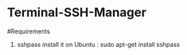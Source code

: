 # Terminal-SSH-Manager

#Requirements
1. sshpass
 install it on Ubuntu :
sudo apt-get install sshpass
